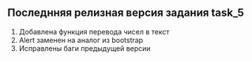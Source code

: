 ## Последнняя релизная версия задания task_5

1. Добавлена функция перевода чисел в текст
2. Alert заменен на аналог из bootstrap
3. Исправлены баги предыдущей версии
